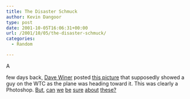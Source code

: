 ```yaml
---
title: The Disaster Schmuck
author: Kevin Dangoor
type: post
date: 2001-10-05T16:06:31+00:00
url: /2001/10/05/the-disaster-schmuck/
categories:
  - Random

---
```

A
  
<!--more-->


  
few days back, [Dave Winer][1] posted [this picture][2] that supposedly showed a guy on the WTC as the plane was heading toward it. This was clearly a Photoshop. [But][3], [can][4] [we][5] [be][6] [sure][7] [about][8] [these?][9]

 [1]: http://www.scripting.com
 [2]: http://www.scripting.com/images/2001/10/04/schmuckWtc.jpg
 [3]: http://www.scripting.com/images/2001/10/04/schmuckHindenberg.jpg
 [4]: http://www.scripting.com/images/2001/10/04/schmuckGodzilla.jpg
 [5]: http://www.scripting.com/images/2001/10/04/schmuckAndGoon.gif
 [6]: http://www.scripting.com/images/2001/10/04/scmuckMountain.jpg
 [7]: http://www.scripting.com/images/2001/10/04/schmuckSupersonic.jpg
 [8]: http://www.scripting.com/images/2001/10/04/schmuckDrivingBus.jpg
 [9]: http://www.scripting.com/images/2001/10/04/schmuckDallas.jpg